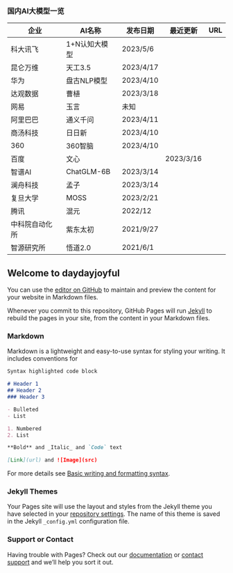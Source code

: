 ### 国内AI大模型一览

| 企业 | AI名称 | 发布日期 | 最近更新 | URL |
| ---- | ---- | ---- | ---- | ---- |
| 科大讯飞 | 1+N认知大模型 | 2023/5/6 | | |
|昆仑万维|天工3.5|2023/4/17|||
|华为|盘古NLP模型|2023/4/10|||
|达观数据|曹植|2023/3/18|||
|网易|玉言|未知|||
|阿里巴巴|通义千问|2023/4/11|||
|商汤科技|日日新|2023/4/10|||
|360|360智脑|2023/4/10|||
|百度|文心||2023/3/16|||
|智谱AI|ChatGLM-6B|2023/3/14|||
|澜舟科技|孟子|2023/3/14|||
|复旦大学|MOSS|2023/2/21|||
|腾讯|混元|2022/12|||
|中科院自动化所|紫东太初|2021/9/27|||
|智源研究所|悟道2.0|2021/6/1|||



## Welcome to daydayjoyful

You can use the [editor on GitHub](https://github.com/daydayjoyful/daydayjoyful.github.io/edit/main/index.md) to maintain and preview the content for your website in Markdown files.

Whenever you commit to this repository, GitHub Pages will run [Jekyll](https://jekyllrb.com/) to rebuild the pages in your site, from the content in your Markdown files.

### Markdown

Markdown is a lightweight and easy-to-use syntax for styling your writing. It includes conventions for

```markdown
Syntax highlighted code block

# Header 1
## Header 2
### Header 3

- Bulleted
- List

1. Numbered
2. List

**Bold** and _Italic_ and `Code` text

[Link](url) and ![Image](src)
```

For more details see [Basic writing and formatting syntax](https://docs.github.com/en/github/writing-on-github/getting-started-with-writing-and-formatting-on-github/basic-writing-and-formatting-syntax).

### Jekyll Themes

Your Pages site will use the layout and styles from the Jekyll theme you have selected in your [repository settings](https://github.com/daydayjoyful/daydayjoyful.github.io/settings/pages). The name of this theme is saved in the Jekyll `_config.yml` configuration file.

### Support or Contact

Having trouble with Pages? Check out our [documentation](https://docs.github.com/categories/github-pages-basics/) or [contact support](https://support.github.com/contact) and we’ll help you sort it out.
